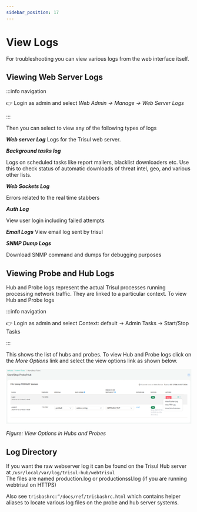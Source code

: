 ```yaml
---
sidebar_position: 17
---
```


# View Logs

For troubleshooting you can view various logs from the web interface
itself.

## Viewing Web Server Logs

:::info navigation

:point_right: Login as admin and select *Web Admin &rarr; Manage &rarr; Web Server Logs*

:::

Then you can select to view any of the following types of logs

***Web server Log***
Logs for the Trisul web server.

***Background tasks log***

Logs on scheduled tasks like report mailers, blacklist downloaders etc.
Use this to check status of automatic downloads of threat intel, geo,
and various other lists.

***Web Sockets Log***

Errors related to the real time stabbers

***Auth Log***

View user login including failed attempts

***Email Logs***
View email log sent by trisul

***SNMP Dump Logs***

Download SNMP command and dumps for debugging purposes

## Viewing Probe and Hub Logs

Hub and Probe logs represent the actual Trisul processes running
processing network traffic. They are linked to a particular context. To
view Hub and Probe logs

:::info navigation

:point_right: Login as admin and select Context: default &rarr; Admin Tasks &rarr; Start/Stop
Tasks

:::

This shows the list of hubs and probes. To view Hub and Probe logs click
on the *More Options* link and select the view options link as shown
below.

![](images/startstop_task.png)

*Figure: View Options in Hubs and Probes*

## Log Directory

If you want the raw webserver log it can be found on the Trisul Hub
server at `/usr/local/var/log/trisul-hub/webtrisul`  
The files are named production.log or productionssl.log (if you are
running webtrisul on HTTPS)

Also see `trisbashrc:“/docs/ref/trisbashrc.html` which contains helper
aliases to locate various log files on the probe and hub server systems.

